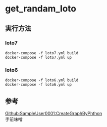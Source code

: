 # get_randam_loto

## 実行方法

### loto7
```
docker-compose -f loto7.yml build
docker-compose -f loto7.yml up
```

### loto6
```
docker-compose -f loto6.yml build
docker-compose -f loto6.yml up
```

## 参考

[Github:SampleUser0001:CreateGraphByPhthon](https://github.com/SampleUser0001/CreateGraphByPython)  
手前味噌
